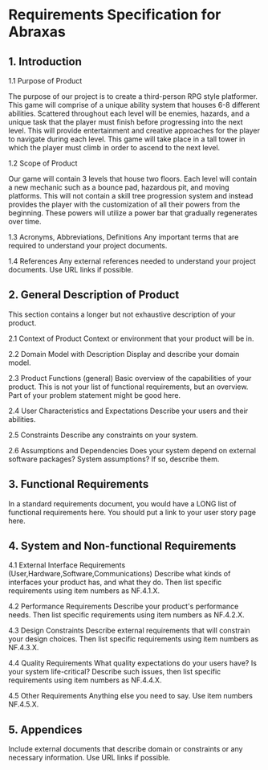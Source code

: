 
# Requirements Specification for Abraxas
## 1. Introduction
1.1 Purpose of Product

The purpose of our project is to create a third-person RPG style platformer. This game will comprise of a unique ability system that houses 6-8 different abilities. Scattered throughout each level will be enemies, hazards, and a unique task that the player must finish before progressing into the next level. This will provide entertainment and creative approaches for the player to navigate during each level. This game will take place in a tall tower in which the player must climb in order to ascend to the next level. 

1.2 Scope of Product

Our game will contain 3 levels that house two floors. Each level will contain a new mechanic such as a bounce pad, hazardous pit, and moving platforms. This will not contain a skill tree progression system and instead provides the player with the customization of all their powers from the beginning. These powers will utilize a power bar that gradually regenerates over time. 

1.3 Acronyms, Abbreviations, Definitions
Any important terms that are required to understand your project documents.

1.4 References
Any external references needed to understand your project documents. Use URL links if possible.

## 2. General Description of Product
This section contains a longer but not exhaustive description of your product.

2.1 Context of Product
Context or environment that your product will be in.

2.2 Domain Model with Description
Display and describe your domain model.

2.3 Product Functions (general)
Basic overview of the capabilities of your product. This is not your list of functional requirements, but an overview. Part of your problem statement might be good here.

2.4 User Characteristics and Expectations
Describe your users and their abilities.

2.5 Constraints
Describe any constraints on your system.

2.6 Assumptions and Dependencies
Does your system depend on external software packages? System assumptions? If so, describe them.

## 3. Functional Requirements
In a standard requirements document, you would have a LONG list of functional requirements here. You should put a link to your user story page here.

## 4. System and Non-functional Requirements
4.1 External Interface Requirements (User,Hardware,Software,Communications)
Describe what kinds of interfaces your product has, and what they do. Then list specific requirements using item numbers as NF.4.1.X.

4.2 Performance Requirements
Describe your product's performance needs. Then list specific requirements using item numbers as NF.4.2.X.

4.3 Design Constraints
Describe external requirements that will constrain your design choices. Then list specific requirements using item numbers as NF.4.3.X.

4.4 Quality Requirements
What quality expectations do your users have? Is your system life-critical? Describe such issues, then list specific requirements using item numbers as NF.4.4.X.

4.5 Other Requirements
Anything else you need to say. Use item numbers NF.4.5.X.

## 5. Appendices
Include external documents that describe domain or constraints or any necessary information. Use URL links if possible.
